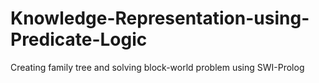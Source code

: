 # Knowledge-Representation-using-Predicate-Logic
Creating family tree and solving block-world problem using SWI-Prolog
